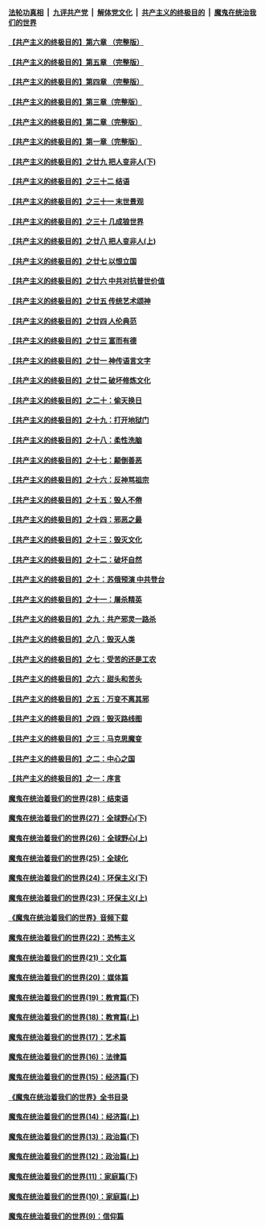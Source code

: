 ####  [法轮功真相](../../../../basic/blob/master/README.md?t=10140052) &nbsp;|&nbsp; [九评共产党](../../../../9ping.md/blob/master/README.md?t=10140052) &nbsp;|&nbsp; [解体党文化](../../../../jtdwh.md/blob/master/README.md?t=10140052)  &nbsp;|&nbsp; [共产主义的终极目的](../../../../gczydzjmd.md/blob/master/README.md?t=10140052) &nbsp;|&nbsp; [魔鬼在统治我们的世界](../../../../mgztzwmdsj.md/blob/master/README.md?t=10140052) 

#### [【共产主义的终极目的】第六章 （完整版）](../pages/nsc422/n11428913.md?t=10140052) 

#### [【共产主义的终极目的】第五章 （完整版）](../pages/nsc422/n11428912.md?t=10140052) 

#### [【共产主义的终极目的】第四章 （完整版）](../pages/nsc422/n11428907.md?t=10140052) 

#### [【共产主义的终极目的】第三章（完整版）](../pages/nsc422/n11428848.md?t=10140052) 

#### [【共产主义的终极目的】第二章（完整版）](../pages/nsc422/n11428831.md?t=10140052) 

#### [【共产主义的终极目的】第一章（完整版）](../pages/nsc422/n11417651.md?t=10140052) 

#### [【共产主义的终极目的】之廿九 把人变非人(下)](../pages/nsc422/n11344140.md?t=10140052) 

#### [【共产主义的终极目的】之三十二 结语](../pages/nsc422/n11360535.md?t=10140052) 

#### [【共产主义的终极目的】之三十一 末世景观](../pages/nsc422/n11351129.md?t=10140052) 

#### [【共产主义的终极目的】之三十 几成狼世界](../pages/nsc422/n11348280.md?t=10140052) 

#### [【共产主义的终极目的】之廿八 把人变非人(上)](../pages/nsc422/n11340492.md?t=10140052) 

#### [【共产主义的终极目的】之廿七 以恨立国](../pages/nsc422/n11336944.md?t=10140052) 

#### [【共产主义的终极目的】之廿六 中共对抗普世价值](../pages/nsc422/n11324785.md?t=10140052) 

#### [【共产主义的终极目的】之廿五 传统艺术颂神](../pages/nsc422/n11296396.md?t=10140052) 

#### [【共产主义的终极目的】之廿四 人伦典范](../pages/nsc422/n11296397.md?t=10140052) 

#### [【共产主义的终极目的】之廿三 富而有德](../pages/nsc422/n11283598.md?t=10140052) 

#### [【共产主义的终极目的】之廿一 神传语言文字](../pages/nsc422/n11263265.md?t=10140052) 

#### [【共产主义的终极目的】之廿二 破坏修炼文化](../pages/nsc422/n11245728.md?t=10140052) 

#### [【共产主义的终极目的】之二十：偷天换日](../pages/nsc422/n11238846.md?t=10140052) 

#### [【共产主义的终极目的】之十九：打开地狱门](../pages/nsc422/n11206376.md?t=10140052) 

#### [【共产主义的终极目的】之十八：柔性洗脑](../pages/nsc422/n11199994.md?t=10140052) 

#### [【共产主义的终极目的】之十七：颠倒善恶](../pages/nsc422/n11179782.md?t=10140052) 

#### [【共产主义的终极目的】之十六：反神骂祖宗](../pages/nsc422/n11166798.md?t=10140052) 

#### [【共产主义的终极目的】之十五：毁人不倦](../pages/nsc422/n11166792.md?t=10140052) 

#### [【共产主义的终极目的】之十四：邪恶之最](../pages/nsc422/n11150249.md?t=10140052) 

#### [【共产主义的终极目的】之十三：毁灭文化](../pages/nsc422/n11135227.md?t=10140052) 

#### [【共产主义的终极目的】之十二：破坏自然](../pages/nsc422/n11135214.md?t=10140052) 

#### [【共产主义的终极目的】之十：苏俄预演 中共登台](../pages/nsc422/n11118424.md?t=10140052) 

#### [【共产主义的终极目的】之十一：屠杀精英](../pages/nsc422/n11118442.md?t=10140052) 

#### [【共产主义的终极目的】之九：共产邪灵一路杀](../pages/nsc422/n11114139.md?t=10140052) 

#### [【共产主义的终极目的】之八：毁灭人类](../pages/nsc422/n11108503.md?t=10140052) 

#### [【共产主义的终极目的】之七：受苦的还是工农](../pages/nsc422/n11101809.md?t=10140052) 

#### [【共产主义的终极目的】之六：甜头和苦头](../pages/nsc422/n11096971.md?t=10140052) 

#### [【共产主义的终极目的】之五：万变不离其邪](../pages/nsc422/n11091285.md?t=10140052) 

#### [【共产主义的终极目的】之四：毁灭路线图](../pages/nsc422/n11086284.md?t=10140052) 

#### [【共产主义的终极目的】之三：马克思魔变](../pages/nsc422/n11061941.md?t=10140052) 

#### [【共产主义的终极目的】之二：中心之国](../pages/nsc422/n11047728.md?t=10140052) 

#### [【共产主义的终极目的】之一：序言](../pages/nsc422/n11086077.md?t=10140052) 

#### [魔鬼在统治着我们的世界(28)：结束语](../pages/nsc422/n10936246.md?t=10140052) 

#### [魔鬼在统治着我们的世界(27)：全球野心(下)](../pages/nsc422/n10928319.md?t=10140052) 

#### [魔鬼在统治着我们的世界(26)：全球野心(上)](../pages/nsc422/n10900318.md?t=10140052) 

#### [魔鬼在统治着我们的世界(25)：全球化](../pages/nsc422/n10788205.md?t=10140052) 

#### [魔鬼在统治着我们的世界(24)：环保主义(下)](../pages/nsc422/n10695307.md?t=10140052) 

#### [魔鬼在统治着我们的世界(23)：环保主义(上)](../pages/nsc422/n10688613.md?t=10140052) 

#### [《魔鬼在统治着我们的世界》音频下载](../pages/nsc422/n10635553.md?t=10140052) 

#### [魔鬼在统治着我们的世界(22)：恐怖主义](../pages/nsc422/n10614727.md?t=10140052) 

#### [魔鬼在统治着我们的世界(21)：文化篇](../pages/nsc422/n10597706.md?t=10140052) 

#### [魔鬼在统治着我们的世界(20)：媒体篇](../pages/nsc422/n10586579.md?t=10140052) 

#### [魔鬼在统治着我们的世界(19)：教育篇(下)](../pages/nsc422/n10564808.md?t=10140052) 

#### [魔鬼在统治着我们的世界(18)：教育篇(上)](../pages/nsc422/n10526970.md?t=10140052) 

#### [魔鬼在统治着我们的世界(17)：艺术篇](../pages/nsc422/n10499093.md?t=10140052) 

#### [魔鬼在统治着我们的世界(16)：法律篇](../pages/nsc422/n10485969.md?t=10140052) 

#### [魔鬼在统治着我们的世界(15)：经济篇(下)](../pages/nsc422/n10469975.md?t=10140052) 

#### [《魔鬼在统治着我们的世界》全书目录](../pages/nsc422/n10464261.md?t=10140052) 

#### [魔鬼在统治着我们的世界(14)：经济篇(上)](../pages/nsc422/n10457370.md?t=10140052) 

#### [魔鬼在统治着我们的世界(13)：政治篇(下)](../pages/nsc422/n10448270.md?t=10140052) 

#### [魔鬼在统治着我们的世界(12)：政治篇(上)](../pages/nsc422/n10444576.md?t=10140052) 

#### [魔鬼在统治着我们的世界(11)：家庭篇(下)](../pages/nsc422/n10440961.md?t=10140052) 

#### [魔鬼在统治着我们的世界(10)：家庭篇(上)](../pages/nsc422/n10435448.md?t=10140052) 

#### [魔鬼在统治着我们的世界(9)：信仰篇](../pages/nsc422/n10432159.md?t=10140052) 

